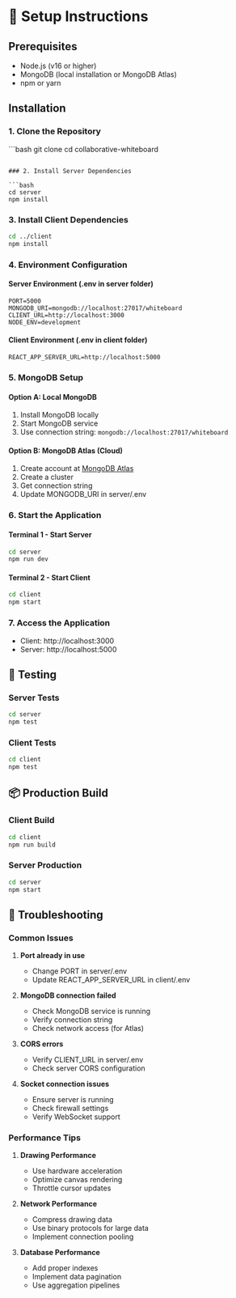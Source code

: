 # 🚀 Setup Instructions

## Prerequisites

- Node.js (v16 or higher)
- MongoDB (local installation or MongoDB Atlas)
- npm or yarn

## Installation

### 1. Clone the Repository

\`\`\`bash
git clone <repository-url>
cd collaborative-whiteboard
```

### 2. Install Server Dependencies

```bash
cd server
npm install
```

### 3. Install Client Dependencies

```bash
cd ../client
npm install
```

### 4. Environment Configuration

#### Server Environment (.env in server folder)

```env
PORT=5000
MONGODB_URI=mongodb://localhost:27017/whiteboard
CLIENT_URL=http://localhost:3000
NODE_ENV=development
```

#### Client Environment (.env in client folder)

```env
REACT_APP_SERVER_URL=http://localhost:5000
```

### 5. MongoDB Setup

#### Option A: Local MongoDB

1. Install MongoDB locally
2. Start MongoDB service
3. Use connection string: `mongodb://localhost:27017/whiteboard`

#### Option B: MongoDB Atlas (Cloud)

1. Create account at [MongoDB Atlas](https://www.mongodb.com/atlas)
2. Create a cluster
3. Get connection string
4. Update MONGODB_URI in server/.env

### 6. Start the Application

#### Terminal 1 - Start Server

```bash
cd server
npm run dev
```

#### Terminal 2 - Start Client

```bash
cd client
npm start
```

### 7. Access the Application

- Client: http://localhost:3000
- Server: http://localhost:5000

## 🧪 Testing

### Server Tests

```bash
cd server
npm test
```

### Client Tests

```bash
cd client
npm test
```

## 📦 Production Build

### Client Build

```bash
cd client
npm run build
```

### Server Production

```bash
cd server
npm start
```

## 🔧 Troubleshooting

### Common Issues

1. **Port already in use**
   - Change PORT in server/.env
   - Update REACT_APP_SERVER_URL in client/.env

2. **MongoDB connection failed**
   - Check MongoDB service is running
   - Verify connection string
   - Check network access (for Atlas)

3. **CORS errors**
   - Verify CLIENT_URL in server/.env
   - Check server CORS configuration

4. **Socket connection issues**
   - Ensure server is running
   - Check firewall settings
   - Verify WebSocket support

### Performance Tips

1. **Drawing Performance**
   - Use hardware acceleration
   - Optimize canvas rendering
   - Throttle cursor updates

2. **Network Performance**
   - Compress drawing data
   - Use binary protocols for large data
   - Implement connection pooling

3. **Database Performance**
   - Add proper indexes
   - Implement data pagination
   - Use aggregation pipelines
